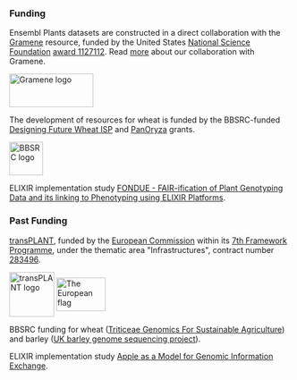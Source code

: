 ### Funding

Ensembl Plants datasets are constructed in a direct collaboration with the [Gramene](http://www.gramene.org) resource, funded by the United States [National Science Foundation](http://www.nsf.gov/) [award 1127112](http://www.nsf.gov/awardsearch/showAward?AWD_ID=1127112). Read [more](/info/about/collaborations/gramene.html) about our collaboration with Gramene.

<p class="rtecenter"><a href="http://www.gramene.org/"><img alt="Gramene logo" src="/img/gramene_logo.png" style="height:60px; width:150px" /></a></p>

The development of resources for wheat is funded by the BBSRC-funded [Designing Future Wheat ISP](https://www.jic.ac.uk/research/designing-future-wheat/) and [PanOryza](https://gtr.ukri.org/projects?ref=BB%2FT015691%2F1) grants.

<p class="rtecenter"><a href="http://www.bbsrc.ac.uk/home/home.aspx"><img alt="BBSRC logo" src="/img/bbsrc.png" style="height:60px" /></a></p>

ELIXIR implementation study [FONDUE - FAIR-ification of Plant Genotyping Data and its linking to Phenotyping using ELIXIR Platforms](https://elixir-europe.org/about-us/commissioned-services/fondue).

### Past Funding

[transPLANT](http://transplantdb.eu), funded by the [European Commission](http://ec.europa.eu/index_en.htm) within its [7th Framework Programme](http://cordis.europa.eu/fp7/home_en.html), under the thematic area "Infrastructures", contract number [283496](https://cordis.europa.eu/project/id/283496).

<p class="rtecenter"><a href="http://transplantdb.eu/"><img alt="transPLANT logo" src="/img/transPLANT_logo_small.jpg" style="height:80px; vertical-align:middle" /></a> <img alt="The European flag" src="/img/flag_yellow_low.jpg" style="height:60px; vertical-align:middle; width:88px" /></p>

BBSRC funding for wheat ([Triticeae Genomics For Sustainable Agriculture](http://www.wheatgenome.org.uk/)) and barley ([UK barley genome sequencing project](http://www.barleygenome.org.uk)).

ELIXIR implementation study [Apple as a Model for Genomic Information Exchange](https://elixir-europe.org/about-us/commissioned-services/apple-genomic-information).

